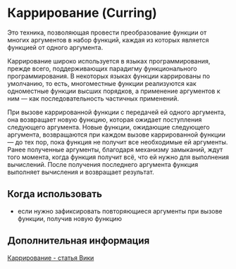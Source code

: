 # Каррирование (Curring)

Это техника, позволяющая провести преобразование функции от многих аргументов в набор функций, каждая из которых является функцией от одного аргумента.

Каррирование широко используется в языках программирования, прежде всего, поддерживающих парадигму функционального программирования. В некоторых языках функции каррированы по умолчанию, то есть, многоместные функции реализуются как одноместные функции высших порядков, а применение аргументов к ним — как последовательность частичных применений.

При вызове каррированной функции с передачей ей одного аргумента, она возвращает новую функцию, которая ожидает поступления следующего аргумента. Новые функции, ожидающие следующего аргумента, возвращаются при каждом вызове каррированной функции — до тех пор, пока функция не получит все необходимые ей аргументы. Ранее полученные аргументы, благодаря механизму замыканий, ждут того момента, когда функция получит всё, что ей нужно для выполнения вычислений. После получения последнего аргумента функция выполняет вычисления и возвращает результат.

## Когда использовать

- если нужно зафиксировать повторяющиеся аргументы при вызове функции, получив новую функцию

## Дополнительная информация

[Каррирование - статья Вики](https://ru.wikipedia.org/wiki/%D0%9A%D0%B0%D1%80%D1%80%D0%B8%D1%80%D0%BE%D0%B2%D0%B0%D0%BD%D0%B8%D0%B5)
